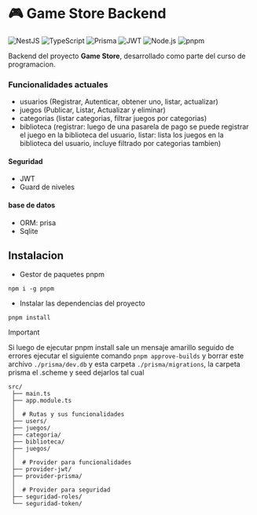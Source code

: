 # 🎮 Game Store Backend

![NestJS](https://img.shields.io/badge/NestJS-E0234E?style=for-the-badge\&logo=nestjs\&logoColor=white)
![TypeScript](https://img.shields.io/badge/TypeScript-3178C6?style=for-the-badge\&logo=typescript\&logoColor=white)
![Prisma](https://img.shields.io/badge/Prisma-2D3748?style=for-the-badge\&logo=prisma\&logoColor=white)
![JWT](https://img.shields.io/badge/JWT-000000?style=for-the-badge\&logo=jsonwebtokens\&logoColor=white)
![Node.js](https://img.shields.io/badge/Node.js-43853D?style=for-the-badge\&logo=node.js\&logoColor=white)
![pnpm](https://img.shields.io/badge/pnpm-F69220?style=for-the-badge\&logo=pnpm\&logoColor=white)

Backend del proyecto **Game Store**, desarrollado como parte del curso de programacion.

### Funcionalidades actuales

* usuarios (Registrar, Autenticar, obtener uno, listar, actualizar)
* juegos (Publicar, Listar, Actualizar y eliminar)
* categorias (listar categorias, filtrar juegos por categorias)
* biblioteca (registrar: luego de una pasarela de pago se puede registrar el juego en la biblioteca del usuario, listar: lista los juegos en la biblioteca del usuario, incluye filtrado por categorias tambien)

#### Seguridad

* JWT
* Guard de niveles

#### base de datos

* ORM: prisa
* Sqlite

## Instalacion

* Gestor de paquetes pnpm

```
npm i -g pnpm
```

* Instalar las dependencias del proyecto

```
pnpm install
```

> [!IMPORTANT]
> Si luego de ejecutar pnpm install sale un mensaje amarillo seguido de errores ejecutar el siguiente comando `pnpm approve-builds` y borrar este archivo `./prisma/dev.db` y esta carpeta `./prisma/migrations`, la carpeta prisma el .scheme y seed dejarlos tal cual

```
src/
 ├── main.ts
 ├── app.module.ts
 │
 │  # Rutas y sus funcionalidades
 ├── users/
 ├── juegos/
 ├── categoria/
 ├── biblioteca/
 ├── juegos/
 │
 │  # Provider para funcionalidades
 ├── provider-jwt/
 ├── provider-prisma/
 │
 │  # Provider para seguridad
 ├── seguridad-roles/
 └── seguridad-token/
```
